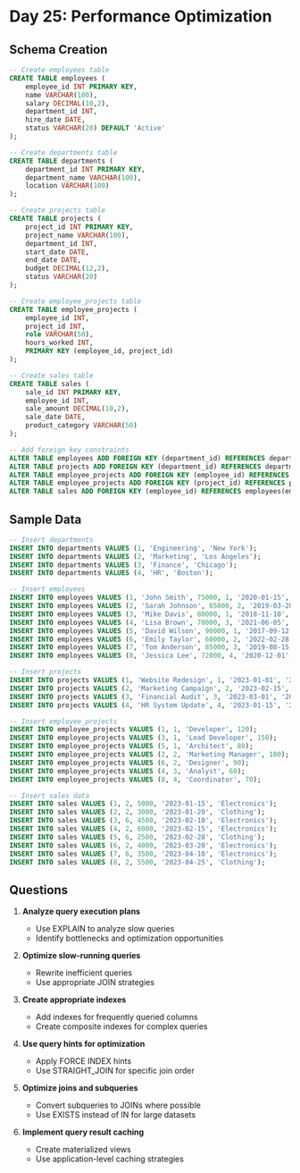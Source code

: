 # Day 25: Performance Optimization

## Schema Creation

```sql
-- Create employees table
CREATE TABLE employees (
    employee_id INT PRIMARY KEY,
    name VARCHAR(100),
    salary DECIMAL(10,2),
    department_id INT,
    hire_date DATE,
    status VARCHAR(20) DEFAULT 'Active'
);

-- Create departments table
CREATE TABLE departments (
    department_id INT PRIMARY KEY,
    department_name VARCHAR(100),
    location VARCHAR(100)
);

-- Create projects table
CREATE TABLE projects (
    project_id INT PRIMARY KEY,
    project_name VARCHAR(100),
    department_id INT,
    start_date DATE,
    end_date DATE,
    budget DECIMAL(12,2),
    status VARCHAR(20)
);

-- Create employee_projects table
CREATE TABLE employee_projects (
    employee_id INT,
    project_id INT,
    role VARCHAR(50),
    hours_worked INT,
    PRIMARY KEY (employee_id, project_id)
);

-- Create sales table
CREATE TABLE sales (
    sale_id INT PRIMARY KEY,
    employee_id INT,
    sale_amount DECIMAL(10,2),
    sale_date DATE,
    product_category VARCHAR(50)
);

-- Add foreign key constraints
ALTER TABLE employees ADD FOREIGN KEY (department_id) REFERENCES departments(department_id);
ALTER TABLE projects ADD FOREIGN KEY (department_id) REFERENCES departments(department_id);
ALTER TABLE employee_projects ADD FOREIGN KEY (employee_id) REFERENCES employees(employee_id);
ALTER TABLE employee_projects ADD FOREIGN KEY (project_id) REFERENCES projects(project_id);
ALTER TABLE sales ADD FOREIGN KEY (employee_id) REFERENCES employees(employee_id);
```

## Sample Data

```sql
-- Insert departments
INSERT INTO departments VALUES (1, 'Engineering', 'New York');
INSERT INTO departments VALUES (2, 'Marketing', 'Los Angeles');
INSERT INTO departments VALUES (3, 'Finance', 'Chicago');
INSERT INTO departments VALUES (4, 'HR', 'Boston');

-- Insert employees
INSERT INTO employees VALUES (1, 'John Smith', 75000, 1, '2020-01-15', 'Active');
INSERT INTO employees VALUES (2, 'Sarah Johnson', 65000, 2, '2019-03-20', 'Active');
INSERT INTO employees VALUES (3, 'Mike Davis', 80000, 1, '2018-11-10', 'Active');
INSERT INTO employees VALUES (4, 'Lisa Brown', 70000, 3, '2021-06-05', 'Active');
INSERT INTO employees VALUES (5, 'David Wilson', 90000, 1, '2017-09-12', 'Active');
INSERT INTO employees VALUES (6, 'Emily Taylor', 60000, 2, '2022-02-28', 'Active');
INSERT INTO employees VALUES (7, 'Tom Anderson', 85000, 3, '2019-08-15', 'Active');
INSERT INTO employees VALUES (8, 'Jessica Lee', 72000, 4, '2020-12-01', 'Active');

-- Insert projects
INSERT INTO projects VALUES (1, 'Website Redesign', 1, '2023-01-01', '2023-06-30', 50000, 'In Progress');
INSERT INTO projects VALUES (2, 'Marketing Campaign', 2, '2023-02-15', '2023-05-15', 30000, 'Completed');
INSERT INTO projects VALUES (3, 'Financial Audit', 3, '2023-03-01', '2023-04-30', 25000, 'In Progress');
INSERT INTO projects VALUES (4, 'HR System Update', 4, '2023-01-15', '2023-08-15', 40000, 'In Progress');

-- Insert employee_projects
INSERT INTO employee_projects VALUES (1, 1, 'Developer', 120);
INSERT INTO employee_projects VALUES (3, 1, 'Lead Developer', 150);
INSERT INTO employee_projects VALUES (5, 1, 'Architect', 80);
INSERT INTO employee_projects VALUES (2, 2, 'Marketing Manager', 100);
INSERT INTO employee_projects VALUES (6, 2, 'Designer', 90);
INSERT INTO employee_projects VALUES (4, 3, 'Analyst', 60);
INSERT INTO employee_projects VALUES (8, 4, 'Coordinator', 70);

-- Insert sales data
INSERT INTO sales VALUES (1, 2, 5000, '2023-01-15', 'Electronics');
INSERT INTO sales VALUES (2, 2, 3000, '2023-01-20', 'Clothing');
INSERT INTO sales VALUES (3, 6, 4500, '2023-02-10', 'Electronics');
INSERT INTO sales VALUES (4, 2, 6000, '2023-02-15', 'Electronics');
INSERT INTO sales VALUES (5, 6, 2500, '2023-02-28', 'Clothing');
INSERT INTO sales VALUES (6, 2, 4000, '2023-03-20', 'Electronics');
INSERT INTO sales VALUES (7, 6, 3500, '2023-04-10', 'Electronics');
INSERT INTO sales VALUES (8, 2, 5500, '2023-04-25', 'Clothing');
```

## Questions

1. **Analyze query execution plans**
   - Use EXPLAIN to analyze slow queries
   - Identify bottlenecks and optimization opportunities

2. **Optimize slow-running queries**
   - Rewrite inefficient queries
   - Use appropriate JOIN strategies

3. **Create appropriate indexes**
   - Add indexes for frequently queried columns
   - Create composite indexes for complex queries

4. **Use query hints for optimization**
   - Apply FORCE INDEX hints
   - Use STRAIGHT_JOIN for specific join order

5. **Optimize joins and subqueries**
   - Convert subqueries to JOINs where possible
   - Use EXISTS instead of IN for large datasets

6. **Implement query result caching**
   - Create materialized views
   - Use application-level caching strategies 